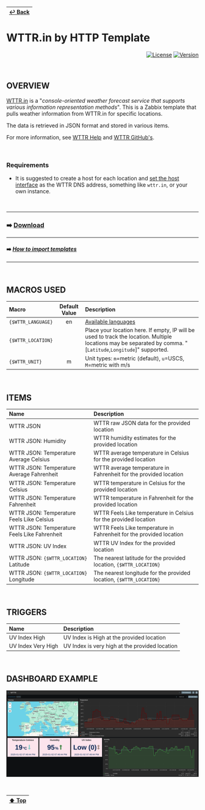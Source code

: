| [↩️ Back](../) |
| --- |

# WTTR.in by HTTP Template

<div align="right">

[![License](https://img.shields.io/badge/License-GPL3-blue?logo=opensourceinitiative&logoColor=fff)](./../../LICENSE) [![Version](https://img.shields.io/badge/Version-721-blue?logo=zotero&color=0aa8d2)](./wttr_http_template_v721.yaml)

</div>

<BR>

## OVERVIEW

[WTTR.in](https://wttr.in) is a "_console-oriented weather forecast service that supports various information representation methods_". This is a Zabbix template that pulls weather information from WTTR.in for specific locations.

The data is retrieved in JSON format and stored in various items.

For more information, see [WTTR Help](https://wttr.in/:help) and [WTTR GitHub's](https://github.com/chubin/wttr.in).

<BR>

### Requirements

- It is suggested to create a host for each location and [set the host interface](https://www.zabbix.com/documentation/current/en/manual/config/hosts/host) as the WTTR DNS address, something like `wttr.in`, or your own instance.

<BR>

---
### ➡️ [Download](./wttr_http_template_v721.yaml)
---
#### ➡️ [*How to import templates*](https://www.zabbix.com/documentation/current/en/manual/xml_export_import/templates#importing)
---

<BR>

## MACROS USED

| Macro              | Default Value | Description |
| :----------------- | :-----------: | :---------- |
| `{$WTTR_LANGUAGE}` | en            | [Available languages](https://wttr.in/:translation) |
| `{$WTTR_LOCATION}` |               | Place your location here. If empty, IP will be used to track the location. Multiple locations may be separated by comma. "[`Latitude`,`Longitude`]" supported. |
| `{$WTTR_UNIT}`     | m             | Unit types: `m`=metric (default), `u`=USCS, `M`=metric with m/s |

<BR>

## ITEMS

| Name                                         | Description |
| :------------------------------------------- | :---------- |
| WTTR JSON                                    | WTTR raw JSON data for the provided location |
| WTTR JSON: Humidity                          | WTTR humidity estimates for the provided location |
| WTTR JSON: Temperature Average Celsius       | WTTR average temperature in Celsius for the provided location |
| WTTR JSON: Temperature Average Fahrenheit    | WTTR average temperature in Fahrenheit for the provided location |
| WTTR JSON: Temperature Celsius               | WTTR temperature in Celsius for the provided location |
| WTTR JSON: Temperature Fahrenheit            | WTTR temperature in Fahrenheit for the provided location |
| WTTR JSON: Temperature Feels Like Celsius    | WTTR Feels Like temperature in Celsius for the provided location |
| WTTR JSON: Temperature Feels Like Fahrenheit | WTTR Feels Like temperature in Fahrenheit for the provided location |
| WTTR JSON: UV Index                          | WTTR UV Index for the provided location |
| WTTR JSON: `{$WTTR_LOCATION}` Latitude       | The nearest latitude for the provided location, `{$WTTR_LOCATION}` |
| WTTR JSON: `{$WTTR_LOCATION}` Longitude      | The nearest longitude for the provided location, `{$WTTR_LOCATION}` |

<BR>

## TRIGGERS

| Name               | Description |
| :----------------- | :---------- |
| UV Index High      | UV Index is High at the provided location |
| UV Index Very High | UV Index is very high at the provided location |

<BR>

## DASHBOARD EXAMPLE

![Zabbix WTTR Dashboard](./image/wttr_dashboard_sample.png)

<BR>

| [⬆️ Top](#zabbix-wttrin-template) |
| --- |